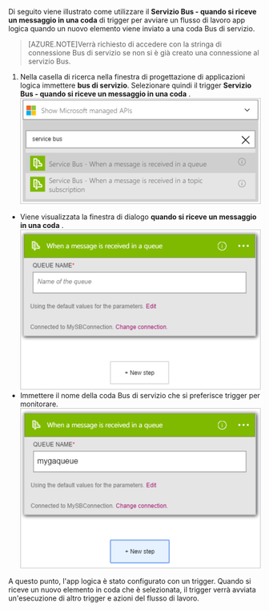 Di seguito viene illustrato come utilizzare il **Servizio Bus - quando si riceve un messaggio in una coda** di trigger per avviare un flusso di lavoro app logica quando un nuovo elemento viene inviato a una coda Bus di servizio.  

>[AZURE.NOTE]Verrà richiesto di accedere con la stringa di connessione Bus di servizio se non si è già creato una connessione al servizio Bus.  

1. Nella casella di ricerca nella finestra di progettazione di applicazioni logica immettere **bus di servizio**. Selezionare quindi il trigger **Servizio Bus - quando si riceve un messaggio in una coda** .  
![Immagine di trigger Bus servizio 1](./media/connectors-create-api-servicebus/trigger-1.png)   
- Viene visualizzata la finestra di dialogo **quando si riceve un messaggio in una coda** .  
![Immagine di trigger Bus di servizio 2](./media/connectors-create-api-servicebus/trigger-2.png)   
- Immettere il nome della coda Bus di servizio che si preferisce trigger per monitorare.   
![Immagine di trigger Bus di servizio 3](./media/connectors-create-api-servicebus/trigger-3.png)   

A questo punto, l'app logica è stato configurato con un trigger. Quando si riceve un nuovo elemento in coda che è selezionata, il trigger verrà avviata un'esecuzione di altro trigger e azioni del flusso di lavoro.    
